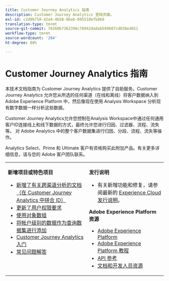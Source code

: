 ```yaml
---
title: Customer Journey Analytics 指南
description: Customer Journey Analytics 登陆页面。
exl-id: c2d9b758-42a4-4b58-9bab-095518efb86d
translation-type: tm+mt
source-git-commit: 76260b7362396c76942dadab599607cd038ed651
workflow-type: tm+mt
source-wordcount: '284'
ht-degree: 88%

---
```


# Customer Journey Analytics 指南

本技术文档指南为 Customer Journey Analytics 提供了自助服务。Customer Journey Analytics 允许您从所选的任何渠道（在线和离线）将客户数据纳入到 Adobe Experience Platform 中，然后像现在使用 Analysis Workspace 分析现有数字数据一样分析这些数据。

Customer Journey Analytics允许您控制在Analysis Workspace中通过任何通用客户ID连接线上和线下数据的方式，最终允许您进行归因、过滤器、流程、流失等。 对 Adobe Analytics 中的整个客户数据集进行归因、分段、流程、流失等操作。

Analytics Select、Prime 和 Ultimate 客户有资格购买此附加产品。有关更多详细信息，请与您的 Adobe 客户团队联系。

<table frame="none"> 
 <tbody> 
  <tr> 
   <td colname="col1" colsep="0" rowsep="0" valign="top"> <p class="head"> <b>新增项目或特色项目</b> </p> <p> 
     <ul>
      <li><a href="https://experienceleague.adobe.com/docs/analytics-platform/using/cja-connections/cca/overview.html?lang=zh-Hans#cja-connections"> 新增了有关跨渠道分析的文档（在 Customer Journey Analytics 中拼合 ID）</a> </li>
      <li><a href="https://experienceleague.adobe.com/docs/analytics-platform/using/cja-overview/cja-overview.html?lang=zh-Hans#admin-access-permissions"> 更新了用户权限要求</a> </li>
      <li><a href="https://experienceleague.adobe.com/docs/analytics-platform/using/cja-usecases/object-arrays.html?lang=zh-Hans#cja-usecases"> 使用对象数组 </a> </li>
      <li><a href="https://docs.adobe.com/content/help/zh-Hans/analytics-platform/using/cja-usecases/b2b.html"> 将帐户级别的数据作为查询数据集进行添加 </a> </li>
      <li><a href="https://docs.adobe.com/content/help/zh-Hans/analytics-platform/using/cja-overview/cja-getting-started.html">Customer Journey Analytics 入门</a> </li> 
      <li><a href="https://docs.adobe.com/content/help/zh-Hans/analytics-platform/using/cja-overview/cja-faq.html"> 常见问题解答</a> </li> 
   <td colname="col2" valign="top"> <p class="head"><b>发行说明</b> </p> 
    <ul> 
     <li>有关新增功能和修复，请参阅最新的 <a href="https://docs.adobe.com/content/help/zh-Hans/release-notes/experience-cloud/current.html" format="https" scope="external">Experience Cloud 发行说明</a>。 </li> 
    </ul> <p class="head"> <b>Adobe Experience Platform 资源</b> </p> 
    <ul> 
     <li><a href="https://www.adobe.com/cn/experience-platform.html" format="http" scope="external"> Adobe Experience Platform</a> </li> 
     <li> <a href="https://www.adobe.io/apis/experienceplatform/home/tutorials.html" format="https" scope="external"> Adobe Experience Platform 教程</a> </li> 
     <li><a href="https://www.adobe.io/apis/experienceplatform/home/api-reference.html" format="https" scope="external"> API 参考</a> </li> 
     <li><a href="https://www.adobe.com/cn/experience-platform/documentation-and-developer-resources.html" format="https" scope="external">文档和开发人员资源</a> </li> 
    </ul> </td> 
  </tr> 
 </tbody> 
</table>
